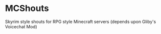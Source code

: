 MCShouts
========

Skyrim style shouts for RPG style Minecraft servers (depends upon Gliby's Voicechat Mod)
